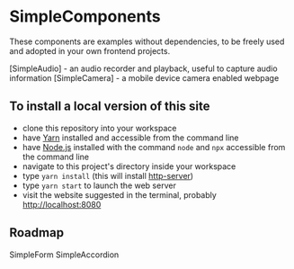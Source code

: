 # SimpleComponents

These components are examples without dependencies, to be freely used and adopted in your own frontend projects.

[SimpleAudio] - an audio recorder and playback, useful to capture audio information
[SimpleCamera] - a mobile device camera enabled webpage

## To install a local version of this site

- clone this repository into your workspace
- have [Yarn](https://yarnpkg.com) installed and accessible from the command line
- have [Node.js](https://nodejs.org/en/) installed with the command `node` and `npx` accessible from the command line
- navigate to this project's directory inside your workspace
- type `yarn install` (this will install [http-server](https://www.npmjs.com/package/http-server))
- type `yarn start` to launch the web server
- visit the website suggested in the terminal, probably <http://localhost:8080>

## Roadmap

SimpleForm
SimpleAccordion
